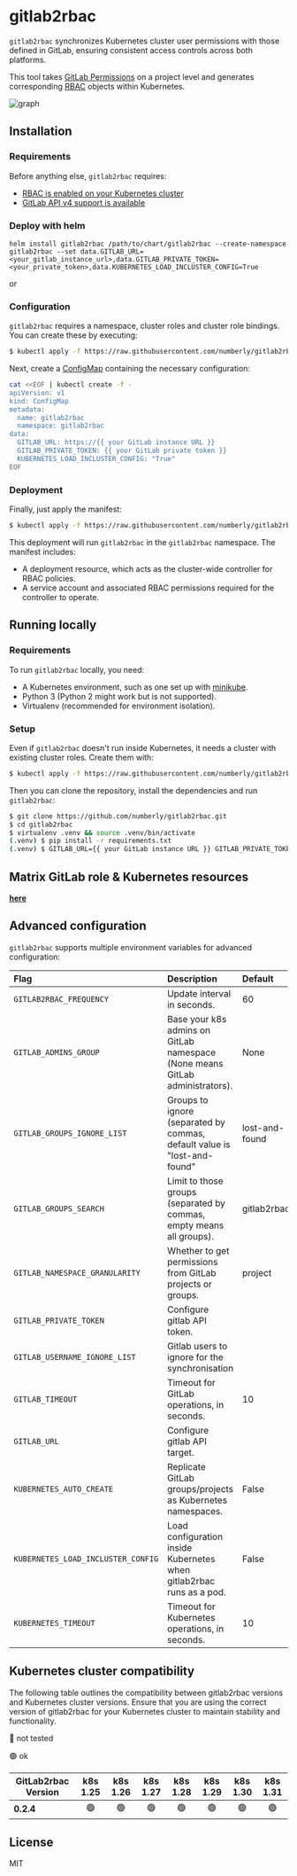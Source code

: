 # gitlab2rbac
`gitlab2rbac` synchronizes Kubernetes cluster user permissions with those defined in GitLab, ensuring consistent access controls across both platforms.

This tool takes [GitLab Permissions](https://docs.gitlab.com/ee/user/permissions.html) on a project level and generates corresponding [RBAC](https://kubernetes.io/docs/reference/access-authn-authz/rbac/) objects within Kubernetes.

![graph](graph.png)

## Installation
### Requirements
Before anything else, `gitlab2rbac` requires:

* [RBAC is enabled on your Kubernetes cluster](https://kubernetes.io/docs/reference/access-authn-authz/rbac/)
* [GitLab API v4 support is available](https://docs.gitlab.com/ee/api/rest/)

### Deploy with helm

```
helm install gitlab2rbac /path/to/chart/gitlab2rbac --create-namespace gitlab2rbac --set data.GITLAB_URL=<your_gitlab_instance_url>,data.GITLAB_PRIVATE_TOKEN=<your_private_token>,data.KUBERNETES_LOAD_INCLUSTER_CONFIG=True
```

or

### Configuration
`gitlab2rbac` requires a namespace, cluster roles and cluster role bindings. You can create these by executing:

```sh
$ kubectl apply -f https://raw.githubusercontent.com/numberly/gitlab2rbac/master/deploy/configuration.yaml
```

Next, create a [ConfigMap](https://kubernetes.io/docs/tasks/configure-pod-container/configure-pod-configmap/) containing the necessary configuration:

```sh
cat <<EOF | kubectl create -f -
apiVersion: v1
kind: ConfigMap
metadata:
  name: gitlab2rbac
  namespace: gitlab2rbac
data:
  GITLAB_URL: https://{{ your GitLab instance URL }}
  GITLAB_PRIVATE_TOKEN: {{ your GitLab private token }}
  KUBERNETES_LOAD_INCLUSTER_CONFIG: "True"
EOF
```

### Deployment
Finally, just apply the manifest:

```sh
$ kubectl apply -f https://raw.githubusercontent.com/numberly/gitlab2rbac/master/deploy/gitlab2rbac.yaml
```

This deployment will run `gitlab2rbac` in the `gitlab2rbac` namespace. The manifest includes:

* A deployment resource, which acts as the cluster-wide controller for RBAC policies.
* A service account and associated RBAC permissions required for the controller to operate.

## Running locally
### Requirements
To run `gitlab2rbac` locally, you need:

* A Kubernetes environment, such as one set up with [minikube](https://minikube.sigs.k8s.io/docs/).
* Python 3 (Python 2 might work but is not supported).
* Virtualenv (recommended for environment isolation).

### Setup
Even if `gitlab2rbac` doesn't run inside Kubernetes, it needs a cluster with existing cluster roles. Create them with:

```sh
$ kubectl apply -f https://raw.githubusercontent.com/numberly/gitlab2rbac/master/deploy/configuration.yaml
```

Then you can clone the repository, install the dependencies and run `gitlab2rbac`:

```sh
$ git clone https://github.com/numberly/gitlab2rbac.git
$ cd gitlab2rbac
$ virtualenv .venv && source .venv/bin/activate
(.venv) $ pip install -r requirements.txt
(.venv) $ GITLAB_URL={{ your GitLab instance URL }} GITLAB_PRIVATE_TOKEN={{ your GitLab private token }} python gitlab2rbac.py
```

## Matrix GitLab role & Kubernetes resources
**[here](./docs/matrix.md)**

## Advanced configuration
`gitlab2rbac` supports multiple environment variables for advanced configuration:

| Flag                                | Description                                                                 | Default		|
|:------------------------------------|:----------------------------------------------------------------------------|:------------------|
|`GITLAB2RBAC_FREQUENCY`              |Update interval in seconds.                                                  |60			|
|`GITLAB_ADMINS_GROUP`                |Base your k8s admins on GitLab namespace (None means GitLab administrators). |None		|
|`GITLAB_GROUPS_IGNORE_LIST`	      |Groups to ignore (separated by commas, default value is "lost-and-found"	    |lost-and-found	|
|`GITLAB_GROUPS_SEARCH`               |Limit to those groups (separated by commas, empty means all groups).         |gitlab2rbac 	|
|`GITLAB_NAMESPACE_GRANULARITY`       |Whether to get permissions from GitLab projects or groups.                   |project     	|
|`GITLAB_PRIVATE_TOKEN`               |Configure gitlab API token.                                                  |            	|
|`GITLAB_USERNAME_IGNORE_LIST`	      |Gitlab users to ignore for the synchronisation				    |			|
|`GITLAB_TIMEOUT`                     |Timeout for GitLab operations, in seconds.                                   |10          	|
|`GITLAB_URL`                         |Configure gitlab API target.                                                 |            	|
|`KUBERNETES_AUTO_CREATE`             |Replicate GitLab groups/projects as Kubernetes namespaces.                   |False       	|
|`KUBERNETES_LOAD_INCLUSTER_CONFIG`   |Load configuration inside Kubernetes when gitlab2rbac runs as a pod.         |False       	|
|`KUBERNETES_TIMEOUT`                 |Timeout for Kubernetes operations, in seconds.                               |10          	|

## Kubernetes cluster compatibility

The following table outlines the compatibility between gitlab2rbac versions and Kubernetes cluster versions. Ensure that you are using the correct version of gitlab2rbac for your Kubernetes cluster to maintain stability and functionality.

:construction: not tested

:green_circle: ok

| GitLab2rbac Version   | k8s 1.25 | k8s 1.26 | k8s 1.27 | k8s 1.28 | k8s 1.29 | k8s 1.30 | k8s 1.31 |
|-------------------|:-----------:|:-----------:|:-----------:|:-----------:|:-----------:|:-----------:|:-----------:|
| **0.2.4**    |      :green_circle:       |      :green_circle:       |      :green_circle:      |      :green_circle:      |      :green_circle:        |      :green_circle:        |      :green_circle:        |

## License
MIT
